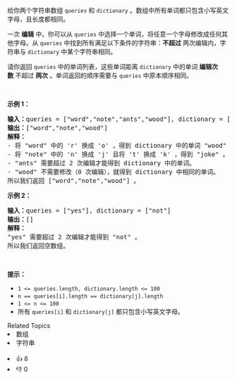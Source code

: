 <p>给你两个字符串数组&nbsp;<code>queries</code> 和&nbsp;<code>dictionary</code>&nbsp;。数组中所有单词都只包含小写英文字母，且长度都相同。</p>

<p>一次 <strong>编辑</strong>&nbsp;中，你可以从 <code>queries</code>&nbsp;中选择一个单词，将任意一个字母修改成任何其他字母。从&nbsp;<code>queries</code>&nbsp;中找到所有满足以下条件的字符串：<strong>不超过</strong>&nbsp;两次编辑内，字符串与&nbsp;<code>dictionary</code>&nbsp;中某个字符串相同。</p>

<p>请你返回<em>&nbsp;</em><code>queries</code>&nbsp;中的单词列表，这些单词距离&nbsp;<code>dictionary</code>&nbsp;中的单词&nbsp;<strong>编辑次数</strong>&nbsp;不超过&nbsp;<strong>两次</strong>&nbsp;。单词返回的顺序需要与&nbsp;<code>queries</code>&nbsp;中原本顺序相同。</p>

<p>&nbsp;</p>

<p><strong>示例 1：</strong></p>

<pre><b>输入：</b>queries = ["word","note","ants","wood"], dictionary = ["wood","joke","moat"]
<b>输出：</b>["word","note","wood"]
<strong>解释：</strong>
- 将 "word" 中的 'r' 换成 'o' ，得到 dictionary 中的单词 "wood" 。
- 将 "note" 中的 'n' 换成 'j' 且将 't' 换成 'k' ，得到 "joke" 。
- "ants" 需要超过 2 次编辑才能得到 dictionary 中的单词。
- "wood" 不需要修改（0 次编辑），就得到 dictionary 中相同的单词。
所以我们返回 ["word","note","wood"] 。
</pre>

<p><strong>示例 2：</strong></p>

<pre><b>输入：</b>queries = ["yes"], dictionary = ["not"]
<b>输出：</b>[]
<strong>解释：</strong>
"yes" 需要超过 2 次编辑才能得到 "not" 。
所以我们返回空数组。
</pre>

<p>&nbsp;</p>

<p><strong>提示：</strong></p>

<ul> 
 <li><code>1 &lt;= queries.length, dictionary.length &lt;= 100</code></li> 
 <li><code>n == queries[i].length == dictionary[j].length</code></li> 
 <li><code>1 &lt;= n &lt;= 100</code></li> 
 <li>所有&nbsp;<code>queries[i]</code> 和&nbsp;<code>dictionary[j]</code>&nbsp;都只包含小写英文字母。</li> 
</ul>

<div><div>Related Topics</div><div><li>数组</li><li>字符串</li></div></div><br><div><li>👍 8</li><li>👎 0</li></div>